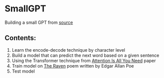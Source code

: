 # SmallGPT
Building a small GPT from [source](https://www.youtube.com/watch?v=kCc8FmEb1nY&t=19s&ab_channel=AndrejKarpathy)

## Contents:
1. Learn the encode-decode technique by character level
2. Build a model that can predict the next word based on a given sentence
3. Using the Transformer technique from [Attention Is All You Need](https://arxiv.org/pdf/1706.03762.pdf) paper
4. Train model on [The Raven](https://www.poetryfoundation.org/poems/48860/the-raven) poem written by Edgar Allan Poe
5. Test model

